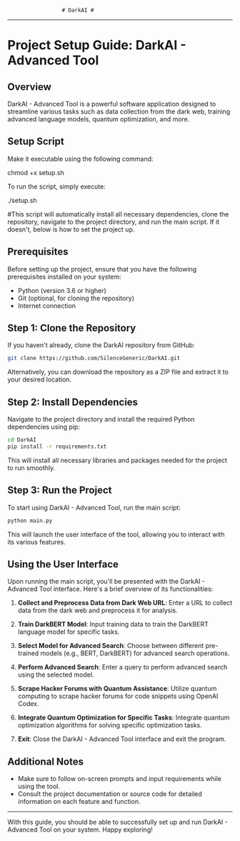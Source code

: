                      # DarkAI #

---

# Project Setup Guide: DarkAI - Advanced Tool

## Overview

DarkAI - Advanced Tool is a powerful software application designed to streamline various tasks such as data collection from the dark web, training advanced language models, quantum optimization, and more.

## Setup Script

Make it executable using the following command:

chmod +x setup.sh

To run the script, simply execute:

./setup.sh

#This script will automatically install all necessary dependencies, clone the repository, navigate to the project directory, and run the main script. If it doesn't, below is how to set the project up.

## Prerequisites

Before setting up the project, ensure that you have the following prerequisites installed on your system:

- Python (version 3.6 or higher)
- Git (optional, for cloning the repository)
- Internet connection

## Step 1: Clone the Repository

If you haven't already, clone the DarkAI repository from GitHub:

```bash
git clone https://github.com/SilenceGeneric/DarkAI.git
```

Alternatively, you can download the repository as a ZIP file and extract it to your desired location.

## Step 2: Install Dependencies

Navigate to the project directory and install the required Python dependencies using pip:

```bash
cd DarkAI
pip install -r requirements.txt
```

This will install all necessary libraries and packages needed for the project to run smoothly.

## Step 3: Run the Project

To start using DarkAI - Advanced Tool, run the main script:

```bash
python main.py
```

This will launch the user interface of the tool, allowing you to interact with its various features.

## Using the User Interface

Upon running the main script, you'll be presented with the DarkAI - Advanced Tool interface. Here's a brief overview of its functionalities:

1. **Collect and Preprocess Data from Dark Web URL**: Enter a URL to collect data from the dark web and preprocess it for analysis.

2. **Train DarkBERT Model**: Input training data to train the DarkBERT language model for specific tasks.

3. **Select Model for Advanced Search**: Choose between different pre-trained models (e.g., BERT, DarkBERT) for advanced search operations.

4. **Perform Advanced Search**: Enter a query to perform advanced search using the selected model.

5. **Scrape Hacker Forums with Quantum Assistance**: Utilize quantum computing to scrape hacker forums for code snippets using OpenAI Codex.

6. **Integrate Quantum Optimization for Specific Tasks**: Integrate quantum optimization algorithms for solving specific optimization tasks.

7. **Exit**: Close the DarkAI - Advanced Tool interface and exit the program.

## Additional Notes

- Make sure to follow on-screen prompts and input requirements while using the tool.
- Consult the project documentation or source code for detailed information on each feature and function.

---

With this guide, you should be able to successfully set up and run DarkAI - Advanced Tool on your system. Happy exploring!
